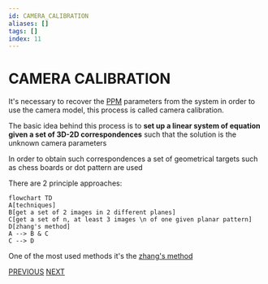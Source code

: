 ```yaml
---
id: CAMERA_CALIBRATION
aliases: []
tags: []
index: 11
---
```


# CAMERA CALIBRATION

It's necessary to recover the [PPM](PERSPECTIVE_PROJECTION_MATRIX.md) parameters from the system in order to use the camera model, this process is called camera calibration.

The basic idea behind this process is to **set up a linear system of equation given a set of 3D-2D correspondences** such that the solution is the unknown camera parameters

In order to obtain such correspondences a set of geometrical targets such as chess boards or dot pattern are used

There are 2 principle approaches:

```mermaid
flowchart TD
A[techniques]
B[get a set of 2 images in 2 different planes]
C[get a set of n, at least 3 images \n of one given planar pattern]
D[zhang's method]
A --> B & C
C --> D
```

One of the most used methods it's the [zhang's method](ZHANG_METHOD.md)

[PREVIOUS](pages/image_formation_acquisition/HOMOGRAPHY.md) [NEXT](pages/image_formation_acquisition/ZHANG_METHOD.md)
